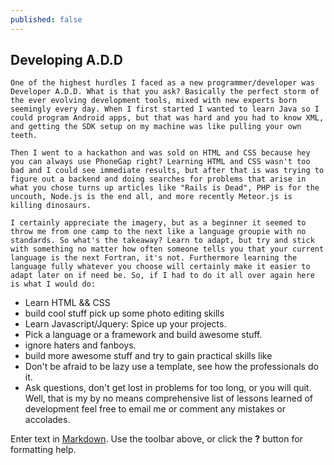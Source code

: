 ```yaml
---
published: false
---
```


## Developing A.D.D 
    One of the highest hurdles I faced as a new programmer/developer was Developer A.D.D. What is that you ask? Basically the perfect storm of the ever evolving development tools, mixed with new experts born seemingly every day. When I first started I wanted to learn Java so I could program Android apps, but that was hard and you had to know XML, and getting the SDK setup on my machine was like pulling your own teeth.
    
    Then I went to a hackathon and was sold on HTML and CSS because hey you can always use PhoneGap right? Learning HTML and CSS wasn't too bad and I could see immediate results, but after that is was trying to figure out a backend and doing searches for problems that arise in what you chose turns up articles like "Rails is Dead", PHP is for the uncouth, Node.js is the end all, and more recently Meteor.js is killing dinosaurs.
    
    I certainly appreciate the imagery, but as a beginner it seemed to throw me from one camp to the next like a language groupie with no standards. So what's the takeaway? Learn to adapt, but try and stick with something no matter how often someone tells you that your current language is the next Fortran, it's not. Furthermore learning the language fully whatever you choose will certainly make it easier to adapt later on if need be. So, if I had to do it all over again here is what I would do: 
    
- Learn HTML && CSS
- build cool stuff pick up some photo editing skills
- Learn Javascript/Jquery: Spice up your projects.
- Pick a language or a framework and build awesome stuff.
- ignore haters and fanboys.
- build more awesome stuff and try to gain practical skills like
- Don't be afraid to be lazy use a template, see how the professionals do it. 
- Ask questions, don't get lost in problems for too long, or you will quit. 
Well, that is my by no means comprehensive list of lessons learned of development feel free to email me or comment any mistakes or accolades. 



Enter text in [Markdown](http://daringfireball.net/projects/markdown/). Use the toolbar above, or click the **?** button for formatting help.
